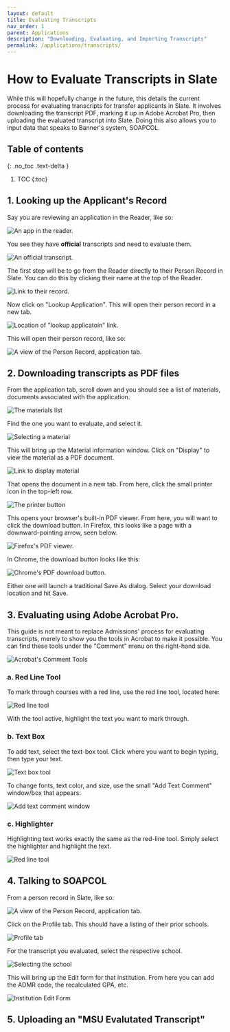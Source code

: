 ```yaml
---
layout: default
title: Evaluating Transcripts
nav_order: 1
parent: Applications
description: "Downloading, Evaluating, and Importing Transcripts"
permalink: /applications/transcripts/
---
```


# How to Evaluate Transcripts in Slate
While this will hopefully change in the future, this details the current process for evaluating transcripts for transfer applicants in Slate. It involves downloading the transcript PDF, marking it up in Adobe Acrobat Pro, then uploading the evaluated transcript into Slate. Doing this also allows you to input data that speaks to Banner's system, SOAPCOL.

## Table of contents
{: .no_toc .text-delta }

1. TOC
{:toc}

## 1. Looking up the Applicant's Record
Say you are reviewing an application in the Reader, like so:

![An app in the reader.]({{site.url}}{{site.baseurl}}/assets/images/applications/evaluating-transcripts/reader.png)

You see they have **official** transcripts and need to evaluate them.

![An official transcript.]({{site.url}}{{site.baseurl}}/assets/images/applications/evaluating-transcripts/example_transcripts.png)

The first step will be to go from the Reader directly to their Person Record in Slate. You can do this by clicking their name at the top of the Reader.

![Link to their record.]({{site.url}}{{site.baseurl}}/assets/images/applications/evaluating-transcripts/record_link.png)

Now click on "Lookup Application". This will open their person record in a new tab.

![Location of "lookup applicatoin" link.]({{site.url}}{{site.baseurl}}/assets/images/applications/evaluating-transcripts/applicant_link.png)

This will open their person record, like so:

![A view of the Person Record, application tab.]({{site.url}}{{site.baseurl}}/assets/images/applications/evaluating-transcripts/application_view.png)

## 2. Downloading transcripts as PDF files
From the application tab, scroll down and you should see a list of materials, documents associated with the application.

![The materials list]({{site.url}}{{site.baseurl}}/assets/images/applications/evaluating-transcripts/materials_list.png)

Find the one you want to evaluate, and select it.

![Selecting a material]({{site.url}}{{site.baseurl}}/assets/images/applications/evaluating-transcripts/material_selection.png)

This will bring up the Material information window. Click on "Display" to view the material as a PDF document.

![Link to display material]({{site.url}}{{site.baseurl}}/assets/images/applications/evaluating-transcripts/display_button.png)

That opens the document in a new tab. From here, click the small printer icon in the top-left row.

![The printer button]({{site.url}}{{site.baseurl}}/assets/images/applications/evaluating-transcripts/printer_button.png)

This opens your browser's built-in PDF viewer. From here, you will want to click the download button. In Firefox, this looks like a page with a downward-pointing arrow, seen below.

![Firefox's PDF viewer.]({{site.url}}{{site.baseurl}}/assets/images/applications/evaluating-transcripts/downloading_pdf.png)

In Chrome, the download button looks like this:

![Chrome's PDF download button.]({{site.url}}{{site.baseurl}}/assets/images/applications/evaluating-transcripts/chrome_pdf_button.png)

Either one will launch a traditional Save As dialog. Select your download location and hit Save.

## 3. Evaluating using Adobe Acrobat Pro.
This guide is not meant to replace Admissions' process for evaluating transcripts, merely to show you the tools in Acrobat to make it possible. You can find these tools under the "Comment" menu on the right-hand side.

![Acrobat's Comment Tools]({{site.url}}{{site.baseurl}}/assets/images/applications/evaluating-transcripts/comment_tools.png)

### a. Red Line Tool
To mark through courses with a red line, use the red line tool, located here:

![Red line tool]({{site.url}}{{site.baseurl}}/assets/images/applications/evaluating-transcripts/red_line.png)

With the tool active, highlight the text you want to mark through.

### b. Text Box
To add text, select the text-box tool. Click where you want to begin typing, then type your text.

![Text box tool]({{site.url}}{{site.baseurl}}/assets/images/applications/evaluating-transcripts/text_box.png)

To change fonts, text color, and size, use the small "Add Text Comment" window/box that appears:

![Add text comment window]({{site.url}}{{site.baseurl}}/assets/images/applications/evaluating-transcripts/add_text_comment.png)

### c. Highlighter
Highlighting text works exactly the same as the red-line tool. Simply select the highlighter and highlight the text.

![Red line tool]({{site.url}}{{site.baseurl}}/assets/images/applications/evaluating-transcripts/highlighter.png)

## 4. Talking to SOAPCOL
From a person record in Slate, like so:

![A view of the Person Record, application tab.]({{site.url}}{{site.baseurl}}/assets/images/applications/evaluating-transcripts/application_view.png)

Click on the Profile tab. This should have a listing of their prior schools.

![Profile tab]({{site.url}}{{site.baseurl}}/assets/images/applications/evaluating-transcripts/person_record_profile_tab.png)

For the transcript you evaluated, select the respective school.

![Selecting the school]({{site.url}}{{site.baseurl}}/assets/images/applications/evaluating-transcripts/select_school.png)

This will bring up the Edit form for that institution. From here you can add the ADMR code, the recalculated GPA, etc.

![Institution Edit Form]({{site.url}}{{site.baseurl}}/assets/images/applications/evaluating-transcripts/institution_edit_form.png)

## 5. Uploading an "MSU Evalutated Transcript"
